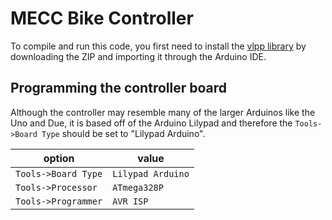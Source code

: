# MECC Bike Controller

To compile and run this code, you first need to install the [vlpp library](https://github.com/marcusrugger/functional-vlpp) by downloading the ZIP and importing it through the Arduino IDE.

## Programming the controller board

Although the controller may resemble many of the larger Arduinos like the Uno and Due, it is based off of the Arduino Lilypad and therefore 
the `Tools->Board Type` should be set to "Lilypad Arduino".

| option | value |
|--------|-------|
| `Tools->Board Type` | `Lilypad Arduino` |
| `Tools->Processor` | `ATmega328P` |
| `Tools->Programmer` | `AVR ISP` |


